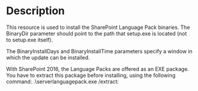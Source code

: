 # Description

This resource is used to install the SharePoint Language Pack binaries. The
BinaryDir parameter should point to the path that setup.exe is located (not to
setup.exe itself). 

The BinaryInstallDays and BinaryInstallTime parameters specify a window in which
the update can be installed.

With SharePoint 2016, the Language Packs are offered as an EXE package. You have
to extract this package before installing, using the following command:
.\serverlanguagepack.exe /extract:<Extract Folder>